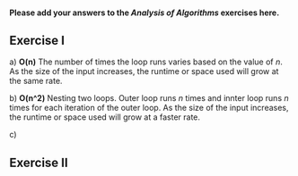 #### Please add your answers to the ***Analysis of  Algorithms*** exercises here.

## Exercise I

a) **O(n)**
The number of times the loop runs varies based on the value of *n*.
As the size of the input increases, the runtime or space used will grow at the same rate.

b) **O(n^2)**
Nesting two loops. Outer loop runs *n* times and innter loop runs *n* times for each iteration of the outer loop.
As the size of the input increases, the runtime or space used will grow at a faster rate.

c)

## Exercise II